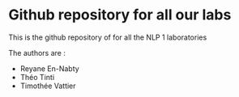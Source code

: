 # Github repository for all our labs

This is the github repository of for all the NLP 1 laboratories

The authors are : 
- Reyane En-Nabty
- Théo Tinti
- Timothée Vattier
